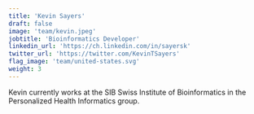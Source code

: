 ```yaml
---
title: 'Kevin Sayers'
draft: false
image: 'team/kevin.jpeg'
jobtitle: 'Bioinformatics Developer'
linkedin_url: 'https://ch.linkedin.com/in/sayersk'
twitter_url: 'https://twitter.com/KevinTSayers'
flag_image: 'team/united-states.svg'
weight: 3
---
```


Kevin currently works at the SIB Swiss Institute of Bioinformatics in the
Personalized Health Informatics group.
